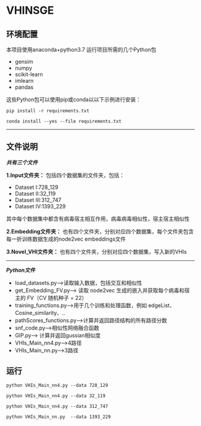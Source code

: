 # VHINSGE

## 环境配置

本项目使用anaconda+python3.7
运行项目所需的几个Python包<br>

* gensim<br>
* numpy<br>
* scikit-learn<br>
* imlearn<br>
* pandas<br>

这些Python包可以使用pip或conda以以下示例进行安装：<br>
```
pip install -r requirements.txt
```
```
conda install --yes --file requirements.txt
```

***
## 文件说明
***共有三个文件***<br>

**1.Input文件夹：**
包括四个数据集的文件夹，包括：<br>
* Dataset Ⅰ:728_129
* Dataset Ⅱ:32_119
* Dataset Ⅲ:312_747
* Dataset Ⅳ:1393_229<br>

其中每个数据集中都含有病毒宿主相互作用，病毒病毒相似性，宿主宿主相似性

**2.Embedding文件夹：**
也有四个文件夹，分别对应四个数据集，每个文件夹包含每一折训练数据生成的node2vec embeddings文件

**3.Novel_VHI文件夹：**
也有四个文件夹，分别对应四个数据集，写入新的VHIs

***
***Python文件***
* load_datasets.py-->读取输入数据，包括交互和相似性
* get_Embedding_FV.py--> 读取 node2vec 生成的嵌入并获取每个病毒和宿主的 FV（CV 随机种子 = 22）
* training_functions.py-->用于几个训练和处理函数，例如 edgeList、Cosine_similarity、..
* pathScores_functions.py-->计算并返回路径结构的所有路径分数
* snf_code.py-->相似性网络融合函数
* GIP.py--> 计算并返回gussian相似度
* VHIs_Main_nn4.py-->4路径
* VHIs_Main_nn.py-->3路径

## 运行
```
python VHIs_Main_nn4.py --data 728_129
```
```
python VHIs_Main_nn4.py --data 32_119
```
```
python VHIs_Main_nn4.py --data 312_747
```
```
python VHIs_Main_nn.py  --data 1393_229
```
